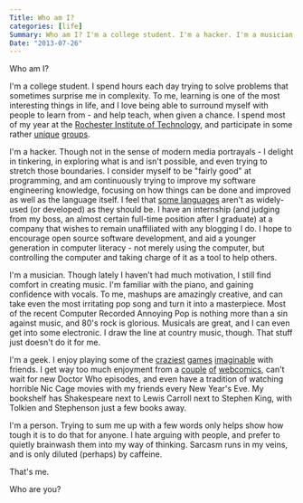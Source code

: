 ```yaml
---
Title: Who am I?
categories: [life]
Summary: Who am I? I'm a college student. I'm a hacker. I'm a musician. I'm a geek. I'm a person.
Date: "2013-07-26"
---
```


Who am I?

I'm a college student.
I spend hours each day trying to solve problems that sometimes surprise me in complexity.
To me, learning is one of the most interesting things in life, and I love being able to surround myself with people to learn from - and help teach, when given a chance.
I spend most of my year at the [Rochester Institute of Technology][1], and participate in some rather [unique][2] [groups][3].

I'm a hacker.
Though not in the sense of modern media portrayals - I delight in tinkering,
in exploring what is and isn't possible, and even trying to stretch those boundaries.
I consider myself to be "fairly good" at programming, and am continuously trying to improve my software engineering knowledge, focusing on how things can be done and improved as well as the language itself.
I feel that [some languages][4] aren't as widely-used (or developed) as they should be.
I have an internship (and judging from my boss, an almost certain full-time position after I graduate) at a company that wishes to remain unaffiliated with any blogging I do.
I hope to encourage open source software development, and aid a younger generation in computer literacy - not merely using the computer, but controlling the computer and taking charge of it as a tool to help others.

I'm a musician.
Though lately I haven't had much motivation, I still find comfort in creating music.
I'm familiar with the piano, and gaining confidence with vocals.
To me, mashups are amazingly creative, and can take even the most irritating pop song and turn it into a masterpiece.
Most of the recent Computer Recorded Annoying Pop is nothing more than a sin against music, and 80's rock is glorious.
Musicals are great, and I can even get into some electronic.
I draw the line at country music, though. That stuff just doesn't do it for me.

I'm a geek.
I enjoy playing some of the [craziest][5] [games][6] [imaginable][7] with friends.
I get way too much enjoyment from a [couple][8] [of][9] [webcomics][10], can't wait for new Doctor Who episodes, and even have a tradition of watching horrible Nic Cage movies with my friends every New Year's Eve.
My bookshelf has Shakespeare next to Lewis Carroll next to Stephen King, with Tolkien and Stephenson just a few books away.

I'm a person.
Trying to sum me up with a few words only helps show how tough it is to do that for anyone.
I hate arguing with people, and prefer to quietly brainwash them into my way of thinking.
Sarcasm runs in my veins, and is only diluted (perhaps) by caffeine.

That's me.

Who are you?

[1]: http://rit.edu "RIT"
[2]: http://csh.rit.edu "Computer Science House"
[3]: http://foss.rit.edu "FOSS Box"
[4]: http://dlang.org "D"
[5]: http://www.nethack.org "NetHack"
[6]: http://www.netrek.org "Netrek"
[7]: http://www.artemis.eochu.com "Artemis Bridge Simulator"
[8]: http://xkcd.com "XKCD"
[9]: http://www.gunnerkrigg.com "Gunnerkrigg Court"
[10]: http://mspaintadventures.com "MSPA"
